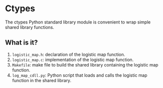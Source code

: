 # Ctypes

The ctypes Python standard library module is convenient
to wrap simple shared library functions.

## What is it?

1. `logistic_map.h`: declaration of the logistic map function.
1. `logistic_map.c`: implementation of the logistic map function.
1. `Makefile`: make file to build the shared library containing
    the logistic map function.
1. `log_map_cdll.py`: Python script that loads and calls the
    logistic map function in the shared library.
